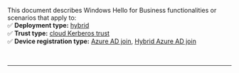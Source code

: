 This document describes Windows Hello for Business functionalities or scenarios that apply to:\
✅ **Deployment type:** [hybrid](../identity-protection/hello-for-business/hello-how-it-works-technology.md#hybrid-deployment)\
✅ **Trust type:** [cloud Kerberos trust](../identity-protection/hello-for-business/hello-hybrid-cloud-kerberos-trust.md)\
✅ **Device registration type:** [Azure AD join](../identity-protection/hello-for-business/hello-how-it-works-technology.md#azure-active-directory-join), [Hybrid Azure AD join](../identity-protection/hello-for-business/hello-how-it-works-technology.md#hybrid-azure-ad-join)

<br>

---
